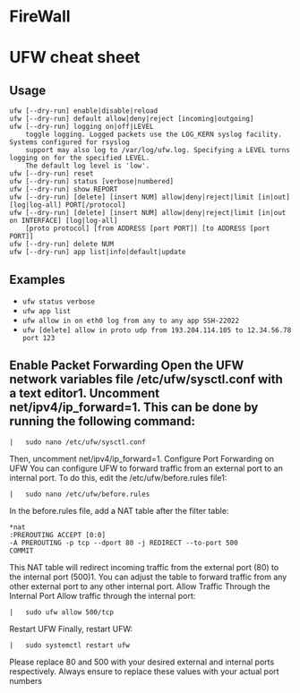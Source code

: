 # FireWall

UFW cheat sheet
===

Usage
---
```
ufw [--dry-run] enable|disable|reload
ufw [--dry-run] default allow|deny|reject [incoming|outgoing]
ufw [--dry-run] logging on|off|LEVEL
    toggle logging. Logged packets use the LOG_KERN syslog facility. Systems configured for rsyslog
    support may also log to /var/log/ufw.log. Specifying a LEVEL turns logging on for the specified LEVEL.
    The default log level is 'low'.
ufw [--dry-run] reset
ufw [--dry-run] status [verbose|numbered]
ufw [--dry-run] show REPORT
ufw [--dry-run] [delete] [insert NUM] allow|deny|reject|limit [in|out] [log|log-all] PORT[/protocol]
ufw [--dry-run] [delete] [insert NUM] allow|deny|reject|limit [in|out on INTERFACE] [log|log-all]
    [proto protocol] [from ADDRESS [port PORT]] [to ADDRESS [port PORT]]
ufw [--dry-run] delete NUM
ufw [--dry-run] app list|info|default|update
```

Examples
---
- `ufw status verbose`
- `ufw app list`
- `ufw allow in on eth0 log from any to any app SSH-22022`
- `ufw [delete] allow in proto udp from 193.204.114.105 to 12.34.56.78 port 123`



Enable Packet Forwarding Open the UFW network variables file /etc/ufw/sysctl.conf with a text editor1. Uncomment net/ipv4/ip_forward=1. 
This can be done by running the following command:
---

`|   sudo nano /etc/ufw/sysctl.conf`

Then, uncomment net/ipv4/ip_forward=1.
Configure Port Forwarding on UFW You can configure UFW to forward traffic from an external port to an internal port.
To do this, edit the /etc/ufw/before.rules file1:

`|   sudo nano /etc/ufw/before.rules`

In the before.rules file, add a NAT table after the filter table:
```
*nat
:PREROUTING ACCEPT [0:0]
-A PREROUTING -p tcp --dport 80 -j REDIRECT --to-port 500
COMMIT
```

This NAT table will redirect incoming traffic from the external port (80) to the internal port (500)1. You can adjust the table to forward traffic from any other external port to any other internal port.
Allow Traffic Through the Internal Port Allow traffic through the internal port:

`|   sudo ufw allow 500/tcp`

Restart UFW Finally, restart UFW:

`|   sudo systemctl restart ufw`

Please replace 80 and 500 with your desired external and internal ports respectively. Always ensure to replace these values with your actual port numbers